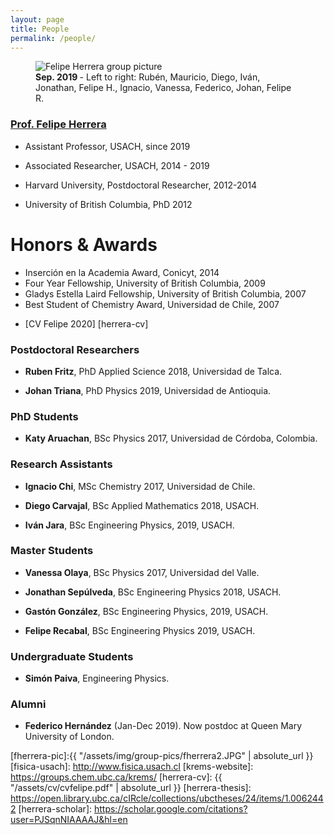 ```yaml
---
layout: page
title: People
permalink: /people/ 
---
```



<figure>
  <img src="{{absolute_url}}/assets/img/group-sep-2019.jpg" alt="Felipe Herrera group picture"/>
  <figcaption><strong>Sep. 2019 </strong>- Left to right: Rubén, Mauricio, Diego, Iván, Jonathan, Felipe H., Ignacio, Vanessa, Federico, Johan, Felipe R. </figcaption>
</figure>




### [Prof. Felipe Herrera](/about/) 

 - Assistant Professor, USACH, since 2019
 - Associated Researcher, USACH, 2014 - 2019
 
 
 - Harvard University, Postdoctoral Researcher, 2012-2014
 - University of British Columbia, PhD 2012
  
# Honors & Awards
 
 - Inserción en la Academia Award, Conicyt, 2014
 - Four Year Fellowship, University of British Columbia, 2009
 - Gladys Estella Laird Fellowship, University of British Columbia, 2007
 - Best Student of Chemistry Award, Universidad de Chile, 2007
 
 
 * [CV Felipe 2020] [herrera-cv]
 


### Postdoctoral Researchers

* **Ruben Fritz**, PhD Applied Science 2018, Universidad de Talca. 

* **Johan Triana**, PhD Physics 2019, Universidad de Antioquia. 


### PhD Students

* **Katy Aruachan**, BSc Physics 2017, Universidad de Córdoba, Colombia.


### Research Assistants

* **Ignacio Chi**, MSc Chemistry 2017, Universidad de Chile.

* **Diego Carvajal**, BSc Applied Mathematics 2018, USACH.

* **Iván Jara**, BSc Engineering Physics, 2019, USACH.


### Master Students

* **Vanessa Olaya**, BSc Physics 2017, Universidad del Valle.

* **Jonathan Sepúlveda**, BSc Engineering Physics 2018, USACH.

* **Gastón González**, BSc Engineering Physics, 2019, USACH.

* **Felipe Recabal**, BSc Engineering Physics 2019, USACH.


### Undergraduate Students 

* **Simón Paiva**, Engineering Physics.

### Alumni

* **Federico Hernández** (Jan-Dec 2019). Now postdoc at Queen Mary University of London.



[fherrera-pic]:{{ "/assets/img/group-pics/fherrera2.JPG" | absolute_url }} 
[fisica-usach]: http://www.fisica.usach.cl
[krems-website]: https://groups.chem.ubc.ca/krems/ 
[herrera-cv]: {{ "/assets/cv/cvfelipe.pdf" | absolute_url }}
[herrera-thesis]: https://open.library.ubc.ca/cIRcle/collections/ubctheses/24/items/1.0062442
[herrera-scholar]: https://scholar.google.com/citations?user=PJSqnNIAAAAJ&hl=en


